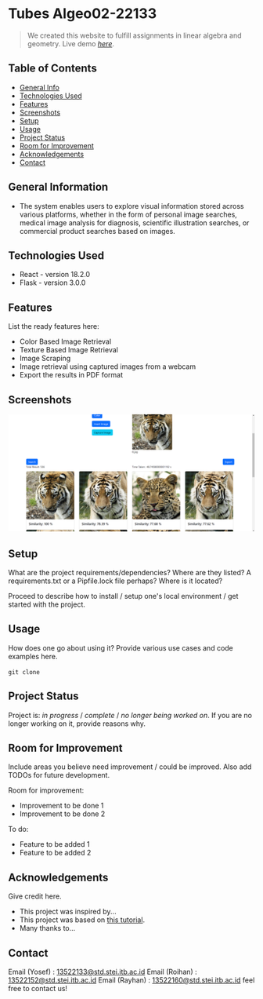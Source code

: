 # Tubes Algeo02-22133
> We created this website to fulfill assignments in linear algebra and geometry.
> Live demo [_here_](https://www.example.com). <!-- If you have the project hosted somewhere, include the link here. -->

## Table of Contents
* [General Info](#general-information)
* [Technologies Used](#technologies-used)
* [Features](#features)
* [Screenshots](#screenshots)
* [Setup](#setup)
* [Usage](#usage)
* [Project Status](#project-status)
* [Room for Improvement](#room-for-improvement)
* [Acknowledgements](#acknowledgements)
* [Contact](#contact)
<!-- * [License](#license) -->


## General Information
- The system enables users to explore visual information stored across various platforms, whether in the form of personal image searches, medical image analysis for diagnosis, scientific illustration searches,   or commercial product searches based on images.


## Technologies Used
- React - version 18.2.0
- Flask - version 3.0.0


## Features
List the ready features here:
- Color Based Image Retrieval
- Texture Based Image Retrieval
- Image Scraping
- Image retrieval using captured images from a webcam
- Export the results in PDF format


## Screenshots
![Example screenshot](./img/color4738img.png)


## Setup
What are the project requirements/dependencies? Where are they listed? A requirements.txt or a Pipfile.lock file perhaps? Where is it located?

Proceed to describe how to install / setup one's local environment / get started with the project.


## Usage
How does one go about using it?
Provide various use cases and code examples here.

`git clone `


## Project Status
Project is: _in progress_ / _complete_ / _no longer being worked on_. If you are no longer working on it, provide reasons why.


## Room for Improvement
Include areas you believe need improvement / could be improved. Also add TODOs for future development.

Room for improvement:
- Improvement to be done 1
- Improvement to be done 2

To do:
- Feature to be added 1
- Feature to be added 2


## Acknowledgements
Give credit here.
- This project was inspired by...
- This project was based on [this tutorial](https://www.example.com).
- Many thanks to...


## Contact
Email (Yosef) : 13522133@std.stei.itb.ac.id
Email (Roihan) : 13522152@std.stei.itb.ac.id
Email (Rayhan) : 13522160@std.stei.itb.ac.id
feel free to contact us!


<!-- Optional -->
<!-- ## License -->
<!-- This project is open source and available under the [... License](). -->

<!-- You don't have to include all sections - just the one's relevant to your project -->
